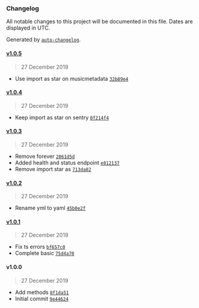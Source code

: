 ### Changelog

All notable changes to this project will be documented in this file. Dates are displayed in UTC.

Generated by [`auto-changelog`](https://github.com/CookPete/auto-changelog).

#### [v1.0.5](https://github.com/jvandenaardweg/playpost-synthesizer/compare/v1.0.4...v1.0.5)

> 27 December 2019

- Use import as star on musicmetadata [`32b89e4`](https://github.com/jvandenaardweg/playpost-synthesizer/commit/32b89e44f2a4042a1a9641b69cdba7100a5c74cf)

#### [v1.0.4](https://github.com/jvandenaardweg/playpost-synthesizer/compare/v1.0.3...v1.0.4)

> 27 December 2019

- Keep import as star on sentry [`0f214f4`](https://github.com/jvandenaardweg/playpost-synthesizer/commit/0f214f4c47d0d47fa7078a92f68cdcb4b052a5cc)

#### [v1.0.3](https://github.com/jvandenaardweg/playpost-synthesizer/compare/v1.0.2...v1.0.3)

> 27 December 2019

- Remove forever [`2061d5d`](https://github.com/jvandenaardweg/playpost-synthesizer/commit/2061d5d84ec6bbb8fccd2be2d86640b8ed712c34)
- Added health and status endpoint [`e812137`](https://github.com/jvandenaardweg/playpost-synthesizer/commit/e812137358ebd5320132f33a7b8a01fc3338335a)
- Remove import star as [`713da82`](https://github.com/jvandenaardweg/playpost-synthesizer/commit/713da82337c6460e49e8ff57119deb2776e8ca6d)

#### [v1.0.2](https://github.com/jvandenaardweg/playpost-synthesizer/compare/v1.0.1...v1.0.2)

> 27 December 2019

- Rename yml to yaml [`45b0e2f`](https://github.com/jvandenaardweg/playpost-synthesizer/commit/45b0e2fd7d9e15d76ba4c4e89992864316e243ec)

#### [v1.0.1](https://github.com/jvandenaardweg/playpost-synthesizer/compare/v1.0.0...v1.0.1)

> 27 December 2019

- Fix ts errors [`bf657c0`](https://github.com/jvandenaardweg/playpost-synthesizer/commit/bf657c0529a57e286f07dd9791295dce6fb1ca98)
- Complete basic [`75d4a70`](https://github.com/jvandenaardweg/playpost-synthesizer/commit/75d4a704dd505897a063c62fb10eb7d974e5a48b)

#### v1.0.0

> 27 December 2019

- Add methods [`8f1da51`](https://github.com/jvandenaardweg/playpost-synthesizer/commit/8f1da51e8f47c612a918c40d3c6835c538963a22)
- Initial commit [`9e44624`](https://github.com/jvandenaardweg/playpost-synthesizer/commit/9e4462468624840993bfd2f29cc29415802047a8)
